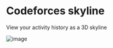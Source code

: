 # Codeforces skyline

View your activity history as a 3D skyline

![image](https://github.com/user-attachments/assets/f587c1b8-086b-4b7d-a7a6-bae815982be7)

